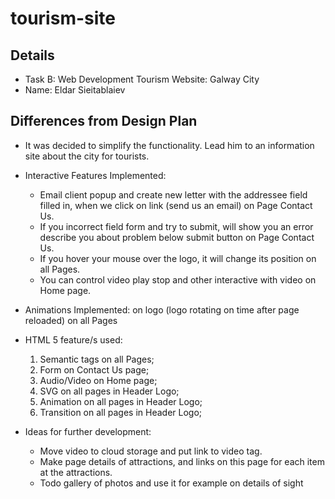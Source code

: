 # tourism-site

## Details
- Task B: Web Development Tourism Website: Galway City
- Name: Eldar Sieitablaiev

## Differences from Design Plan
- It was decided to simplify the functionality. Lead him to an information site about the city for tourists.

- Interactive Features Implemented:
  - Email client popup and create new letter with the addressee field filled in, when we click on link (send us an email) on Page Contact Us.
  - If you incorrect field form and try to submit, will show you an error describe you about problem below submit button on Page Contact Us.
  - If you hover your mouse over the logo, it will change its position on all Pages.
  - You can control video play stop and other interactive with video on Home page.
- Animations Implemented: on logo (logo rotating on time after page reloaded) on all Pages
- HTML 5 feature/s used:
  1. Semantic tags on all Pages;
  2. Form on Contact Us page;
  3. Audio/Video on Home page;
  4. SVG on all pages in Header Logo;
  5. Animation on all pages in Header Logo;
  6. Transition on all pages in Header Logo;

- Ideas for further development:
    - Move video to cloud storage and put link to video tag.
    - Make page details of attractions, and links on this page for each item at the attractions.
    - Todo gallery of photos and use it for example on details of sight


